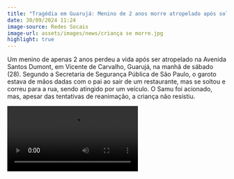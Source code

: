```yaml
---
title: "Tragédia em Guarujá: Menino de 2 anos morre atropelado após soltar a mão do pai"
date: 30/09/2024 11:24
image-source: Redes Socais
image-url: assets/images/news/criança se morre.jpg
highlight: true
---
```


Um menino de apenas 2 anos perdeu a vida após ser atropelado na Avenida Santos Dumont, em Vicente de Carvalho, Guarujá, na manhã de sábado (28). Segundo a Secretaria de Segurança Pública de São Paulo, o garoto estava de mãos dadas com o pai ao sair de um restaurante, mas se soltou e correu para a rua, sendo atingido por um veículo. O Samu foi acionado, mas, apesar das tentativas de reanimação, a criança não resistiu.

<video controls>
    <source src="/assets/videos/news/Tragédia em Guarujá_ Menino de 2 anos morre atropelado após soltar a mão do pai.mp4" type="video/mp4">
</video>